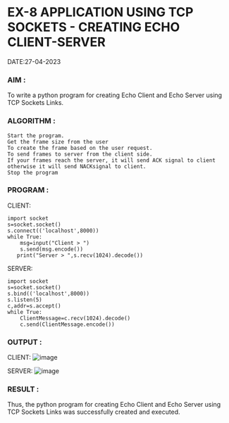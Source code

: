 # EX-8 APPLICATION USING TCP SOCKETS - CREATING ECHO CLIENT-SERVER

DATE:27-04-2023

### AIM :
To write a python program for creating Echo Client and Echo Server using TCP Sockets Links.
### ALGORITHM :

    Start the program.
    Get the frame size from the user
    To create the frame based on the user request.
    To send frames to server from the client side.
    If your frames reach the server, it will send ACK signal to client otherwise it will send NACKsignal to client.
    Stop the program

### PROGRAM :

CLIENT:
```
import socket
s=socket.socket()
s.connect(('localhost',8000))
while True:
    msg=input("Client > ")
    s.send(msg.encode())
   print("Server > ",s.recv(1024).decode())
```
SERVER:
```
import socket
s=socket.socket()
s.bind(('localhost',8000))
s.listen(5)
c,addr=s.accept()
while True:
    ClientMessage=c.recv(1024).decode()
    c.send(ClientMessage.encode())
```
### OUTPUT :
CLIENT: 
![image](https://github.com/Swetha733N/EX-8/assets/122199934/93b23871-5c29-40eb-85b5-6d7c67194898)

SERVER:
![image](https://github.com/Swetha733N/EX-8/assets/122199934/50edbe9a-410e-4dc8-9e78-2b94f21216e8)


### RESULT :
Thus, the python program for creating Echo Client and Echo Server using TCP Sockets Links was successfully created and executed.

